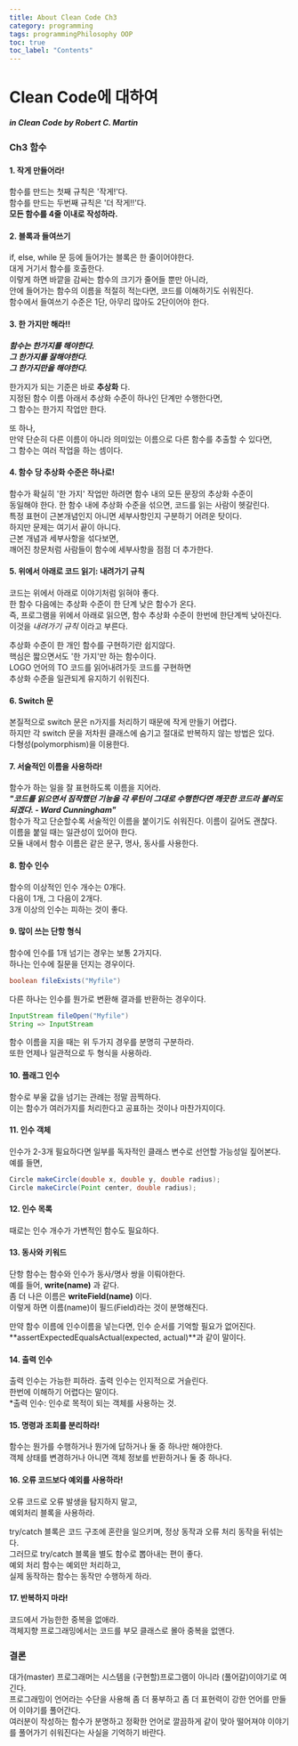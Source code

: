 ```yaml
---
title: About Clean Code Ch3
category: programming
tags: programmingPhilosophy OOP
toc: true
toc_label: "Contents"
---
```


# Clean Code에 대하여

**_in Clean Code by Robert C. Martin_**

### Ch3 함수

#### 1. 작게 만들어라!

함수를 만드는 첫째 규칙은 '작게!'다.  
함수를 만드는 두번째 규칙은 '더 작게!!'다.  
**모든 함수를 4줄 이내로 작성하라.**

#### 2. 블록과 들여쓰기

if, else, while 문 등에 들어가는 블록은 한 줄이어야한다.  
대게 거기서 함수를 호출한다.  
이렇게 하면 바깥을 감싸는 함수의 크기가 줄어들 뿐만 아니라,  
안에 들어가는 함수의 이름을 적절히 적는다면, 코드를 이해하기도 쉬워진다.  
함수에서 들여쓰기 수준은 1단, 아무리 많아도 2단이어야 한다.

#### 3. 한 가지만 해라!!

**_함수는 한가지를 해야한다.  
그 한가지를 잘해야한다.  
그 한가지만을 해야한다._**

한가지가 되는 기준은 바로 **추상화** 다.  
지정된 함수 이름 아래서 추상화 수준이 하나인 단계만 수행한다면,  
그 함수는 한가지 작업만 한다.

또 하나,  
만약 단순히 다른 이름이 아니라 의미있는 이름으로 다른 함수를 추출할 수 있다면,  
그 함수는 여러 작업을 하는 셈이다.

#### 4. 함수 당 추상화 수준은 하나로!

함수가 확실히 '한 가지' 작업만 하려면 함수 내의 모든 문장의 추상화 수준이  
동일해야 한다. 한 함수 내에 추상화 수준을 섞으면, 코드를 읽는 사람이 헷갈린다.  
특정 표현이 근본개념인지 아니면 세부사항인지 구분하기 어려운 탓이다.  
하지만 문제는 여기서 끝이 아니다.  
근본 개념과 세부사항을 섞다보면,  
깨어진 창문처럼 사람들이 함수에 세부사항을 점점 더 추가한다.

#### 5. 위에서 아래로 코드 읽기: 내려가기 규칙

코드는 위에서 아래로 이야기처럼 읽혀야 좋다.  
한 함수 다음에는 추상화 수준이 한 단계 낮은 함수가 온다.  
즉, 프로그램을 위에서 아래로 읽으면, 함수 추상화 수준이 한번에 한단계씩 낮아진다.  
이것을 _내려가기 규칙_ 이라고 부른다.

추상화 수준이 한 개인 함수를 구현하기란 쉽지않다.  
핵심은 짧으면서도 '한 가지'만 하는 함수이다.  
LOGO 언어의 TO 코드를 읽어내려가듯 코드를 구현하면  
추상화 수준을 일관되게 유지하기 쉬워진다.

#### 6. Switch 문

본질적으로 switch 문은 n가지를 처리하기 때문에 작게 만들기 어렵다.  
하지만 각 switch 문을 저차원 클래스에 숨기고 절대로 반복하지 않는 방법은 있다.  
다형성(polymorphism)을 이용한다.

#### 7. 서술적인 이름을 사용하라!

함수가 하는 일을 잘 표현하도록 이름을 지어라.  
_**"코드를 읽으면서 짐작했던 기능을 각 루틴이 그대로 수행한다면 깨끗한 코드라 불러도 되겠다. - Ward Cunningham"**_  
함수가 작고 단순할수록 서술적인 이름을 붙이기도 쉬워진다. 이름이 길어도 괜찮다.  
이름을 붙일 때는 일관성이 있어야 한다.  
모듈 내에서 함수 이름은 같은 문구, 명사, 동사를 사용한다.

#### 8. 함수 인수

함수의 이상적인 인수 개수는 0개다.  
다음이 1개, 그 다음이 2개다.  
3개 이상의 인수는 피하는 것이 좋다.

#### 9. 많이 쓰는 단항 형식

함수에 인수를 1개 넘기는 경우는 보통 2가지다.  
하나는 인수에 질문을 던지는 경우이다.

```java
boolean fileExists("Myfile")
```

다른 하나는 인수를 뭔가로 변환해 결과를 반환하는 경우이다.

```java
InputStream fileOpen("Myfile")
String => InputStream
```

함수 이름을 지을 때는 위 두가지 경우를 분명히 구분하라.  
또한 언제나 일관적으로 두 형식을 사용하라.

#### 10. 플래그 인수

함수로 부울 값을 넘기는 관례는 정말 끔찍하다.  
이는 함수가 여러가지를 처리한다고 공표하는 것이나 마찬가지이다.

#### 11. 인수 객체

인수가 2-3개 필요하다면 일부를 독자적인 클래스 변수로 선언할 가능성일 짚어본다.  
예를 들면,

```java
Circle makeCircle(double x, double y, double radius);
Circle makeCircle(Point center, double radius);
```

#### 12. 인수 목록

때로는 인수 개수가 가변적인 함수도 필요하다.

#### 13. 동사와 키워드

단항 함수는 함수와 인수가 동사/명사 쌍을 이뤄야한다.  
예를 들어, **write(name)** 과 같다.  
좀 더 나은 이름은 **writeField(name)** 이다.  
이렇게 하면 이름(name)이 필드(Field)라는 것이 분명해진다.

만약 함수 이름에 인수이름을 넣는다면, 인수 순서를 기억할 필요가 없어진다.  
**assertExpectedEqualsActual(expected, actual)**과 같이 말이다.

#### 14. 출력 인수

출력 인수는 가능한 피하라. 출력 인수는 인지적으로 거슬린다.  
한번에 이해하기 어렵다는 말이다.  
\*출력 인수: 인수로 목적이 되는 객체를 사용하는 것.

#### 15. 명령과 조회를 분리하라!

함수는 뭔가를 수행하거나 뭔가에 답하거나 둘 중 하나만 해야한다.  
객체 상태를 변경하거나 아니면 객체 정보를 반환하거나 둘 중 하나다.

#### 16. 오류 코드보다 예외를 사용하라!

오류 코드로 오류 발생을 탐지하지 말고,  
예외처리 블록을 사용하라.

try/catch 블록은 코드 구조에 혼란을 일으키며, 정상 동작과 오류 처리 동작을 뒤섞는다.  
그러므로 try/catch 블록을 별도 함수로 뽑아내는 편이 좋다.  
예외 처리 함수는 예외만 처리하고,  
실제 동작하는 함수는 동작만 수행하게 하라.

#### 17. 반복하지 마라!

코드에서 가능한한 중복을 없애라.  
객체지향 프로그래밍에서는 코드를 부모 클래스로 몰아 중복을 없앤다.

### 결론

대가(master) 프로그래머는 시스템을 (구현할)프로그램이 아니라 (풀어갈)이야기로 여긴다.  
프로그래밍이 언어라는 수단을 사용해 좀 더 풍부하고 좀 더 표현력이 강한 언어를 만들어 이야기를 풀어간다.  
여러분이 작성하는 함수가 분명하고 정확한 언어로 깔끔하게 같이 맞아 떨어져야 이야기를 풀어가기 쉬워진다는 사실을 기억하기 바란다.
